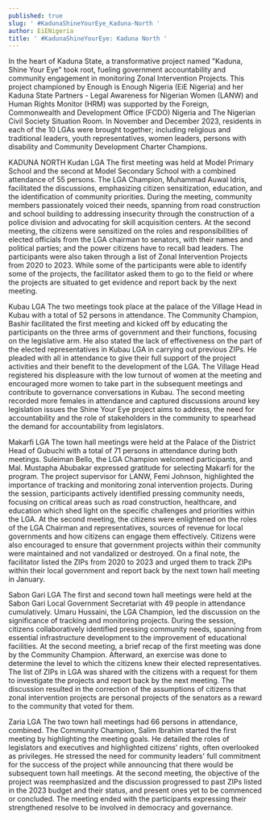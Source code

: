 ```yaml
---
published: true
slug: ' #KadunaShineYourEye_Kaduna-North '
author: EiENigeria
title: ' #KadunaShineYourEye: Kaduna North '
---
```

In the heart of Kaduna State, a transformative project named "Kaduna, Shine Your Eye" took root, fueling government accountability and community engagement in monitoring Zonal Intervention Projects. 
This project championed by Enough is Enough Nigeria (EiE Nigeria) and her Kaduna State Partners - Legal Awareness for Nigerian Women (LANW) and Human Rights Monitor (HRM) was supported by the Foreign, Commonwealth and Development Office (FCDO) Nigeria and The Nigerian Civil Society Situation Room. 
In November and December 2023,  residents in each of the 10 LGAs were brought together; including religious and traditional leaders, youth representatives, women leaders, persons with disability and Community Development Charter Champions.

KADUNA NORTH 
Kudan LGA 
The first meeting was held at Model Primary School and the second at Model Secondary School with a combined attendance of 55 persons. The LGA Champion, Muhammad Auwal Idris, facilitated the discussions, emphasizing citizen sensitization, education, and the identification of community priorities. 
During the meeting, community members passionately voiced their needs, spanning from road construction and school building to addressing insecurity through the construction of a police division and advocating for skill acquisition centers.
At the second meeting, the citizens were sensitized on the roles and responsibilities of elected officials from the LGA chairman to senators, with their names and political parties; and the power citizens have to recall bad leaders.
The participants were also taken through a list of Zonal Intervention Projects from 2020 to 2023. While some of the participants were able to identify some of the projects, the facilitator asked them to go to the field or where the projects are situated to get evidence and report back by the next meeting.

Kubau LGA
The two meetings took place at the palace of the Village Head in Kubau with a total of 52 persons in attendance. The Community Champion, Bashir facilitated the first meeting and kicked off by educating the participants on the three arms of government and their functions, focusing on the legislative arm. He also stated the lack of effectiveness on the part of the elected representatives in Kubau LGA in carrying out previous ZIPs. He pleaded with all in attendance to give their full support of the project activities and their benefit to the development of the LGA.
The Village Head registered his displeasure with the low turnout of women at the meeting and encouraged more women to take part in the subsequent meetings and contribute to governance conversations in Kubau.
The second meeting recorded more females in attendance and captured discussions around key legislation issues the Shine Your Eye project aims to address, the need for accountability and the role of stakeholders in the community to spearhead the demand for accountability from legislators.

Makarfi LGA 
The town hall meetings were held at the Palace of the District Head of Gubuchi with a total of 71 persons in attendance during both meetings. Suleiman Bello, the LGA Champion welcomed participants, and Mal. Mustapha Abubakar expressed gratitude for selecting Makarfi for the program. The project supervisor for LANW,  Femi Johnson, highlighted the importance of tracking and monitoring zonal intervention projects.
During the session, participants actively identified pressing community needs, focusing on critical areas such as road construction, healthcare, and education which shed light on the specific challenges and priorities within the LGA.
At the second meeting, the citizens were enlightened on the roles of the LGA Chairman and representatives, sources of revenue for local governments and how citizens can engage them effectively. Citizens were also encouraged to ensure that government projects within their community were maintained and not vandalized or destroyed.
On a final note, the facilitator listed the ZIPs from 2020 to 2023 and urged them to track ZIPs within their local government and report back by the next town hall meeting in January.

Sabon Gari LGA 
The first and second town hall meetings were held at the Sabon Gari Local Government Secretariat with 49 people in attendance cumulatively. Umaru Hussaini, the LGA Champion, led the discussion on the significance of tracking and monitoring projects.
During the session, citizens collaboratively identified pressing community needs, spanning from essential infrastructure development to the improvement of educational facilities. 
At the second meeting, a brief recap of the first meeting was done by the Community Champion. Afterward, an exercise was done to determine the level to which the citizens knew their elected representatives. The list of ZIPs in LGA was shared with the citizens with a request for them to investigate the projects and report back by the next meeting.
The discussion resulted in the correction of the assumptions of citizens that zonal intervention projects are personal projects of the senators as a reward to the community that voted for them.

Zaria LGA
The two town hall meetings had 66 persons in attendance, combined. The Community Champion, Salim Ibrahim started the first meeting by highlighting the meeting goals. He detailed the roles of legislators and executives and highlighted citizens' rights, often overlooked as privileges. He stressed the need for community leaders' full commitment for the success of the project while announcing that there would be subsequent town hall meetings. 
At the second meeting, the objective of the project was reemphasized and the discussion progressed to past ZIPs listed in the 2023 budget and their status, and present ones yet to be commenced or concluded. The meeting ended with the participants expressing their strengthened resolve to be involved in democracy and governance.
